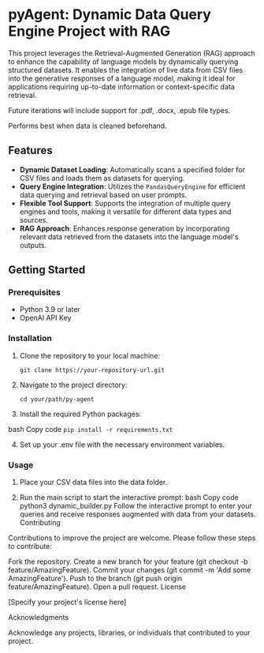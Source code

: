 # pyAgent: Dynamic Data Query Engine Project with RAG

This project leverages the Retrieval-Augmented Generation (RAG) approach to enhance the capability of language models by dynamically querying structured datasets. It enables the integration of live data from CSV files into the generative responses of a language model, making it ideal for applications requiring up-to-date information or context-specific data retrieval.

Future iterations will include support for .pdf, .docx, .epub file types.

Performs best when data is cleaned beforehand.

## Features

- **Dynamic Dataset Loading**: Automatically scans a specified folder for CSV files and loads them as datasets for querying.
- **Query Engine Integration**: Utilizes the `PandasQueryEngine` for efficient data querying and retrieval based on user prompts.
- **Flexible Tool Support**: Supports the integration of multiple query engines and tools, making it versatile for different data types and sources.
- **RAG Approach**: Enhances response generation by incorporating relevant data retrieved from the datasets into the language model's outputs.

## Getting Started

### Prerequisites

- Python 3.9 or later
- OpenAI API Key

### Installation

1. Clone the repository to your local machine:

   ```git clone https://your-repository-url.git```

2. Navigate to the project directory:

    ```cd your/path/py-agent```

3. Install the required Python packages:
    
  bash
Copy code 
  ```pip install -r requirements.txt```

4. Set up your .env file with the necessary environment variables.

### Usage

1. Place your CSV data files into the data folder.

2. Run the main script to start the interactive prompt:
bash
Copy code
python3 dynamic_builder.py
Follow the interactive prompt to enter your queries and receive responses augmented with data from your datasets.
Contributing

Contributions to improve the project are welcome. Please follow these steps to contribute:

Fork the repository.
Create a new branch for your feature (git checkout -b feature/AmazingFeature).
Commit your changes (git commit -m 'Add some AmazingFeature').
Push to the branch (git push origin feature/AmazingFeature).
Open a pull request.
License

[Specify your project's license here]

Acknowledgments

Acknowledge any projects, libraries, or individuals that contributed to your project.